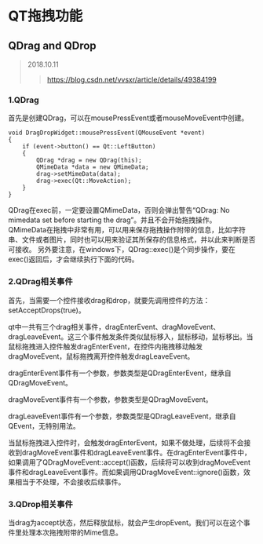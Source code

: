 # QT拖拽功能
## **QDrag and QDrop**
>2018.10.11 
>>https://blog.csdn.net/vvsxr/article/details/49384199

### 1.QDrag
首先是创建QDrag，可以在mousePressEvent或者mouseMoveEvent中创建。
```
void DragDropWidget::mousePressEvent(QMouseEvent *event)
{
	if (event->button() == Qt::LeftButton)
	{
		QDrag *drag = new QDrag(this);
		QMimeData *data = new QMimeData;
		drag->setMimeData(data);
		drag->exec(Qt::MoveAction);
	}
}
```

QDrag在exec前，一定要设置QMimeData，否则会弹出警告“QDrag: No mimedata set before starting the drag”。并且不会开始拖拽操作。
QMimeData在拖拽中非常有用，可以用来保存拖拽操作附带的信息，比如字符串、文件或者图片，同时也可以用来验证其所保存的信息格式，并以此来判断是否可接收。
另外要注意，在windows下，QDrag::exec()是个同步操作，要在exec()返回后，才会继续执行下面的代码。

### 2.QDrag相关事件
首先，当需要一个控件接收drag和drop，就要先调用控件的方法：setAcceptDrops(true)。

qt中一共有三个drag相关事件，dragEnterEvent、dragMoveEvent、dragLeaveEvent。这三个事件触发条件类似鼠标移入，鼠标移动，鼠标移出。当鼠标拖拽进入控件触发dragEnterEvent，在控件内拖拽移动触发dragMoveEvent，鼠标拖拽离开控件触发dragLeaveEvent。

dragEnterEvent事件有一个参数，参数类型是QDragEnterEvent，继承自QDragMoveEvent。

dragMoveEvent事件有一个参数，参数类型是QDragMoveEvent。

dragLeaveEvent事件有一个参数，参数类型是QDragLeaveEvent，继承自QEvent，无特别用法。

当鼠标拖拽进入控件时，会触发dragEnterEvent，如果不做处理，后续将不会接收到dragMoveEvent事件和dragLeaveEvent事件。在dragEnterEvent事件中，如果调用了QDragMoveEvent::accept()函数，后续将可以收到dragMoveEvent事件和dragLeaveEvent事件。而如果调用QDragMoveEvent::ignore()函数，效果相当于不处理，不会接收后续事件。

### 3.QDrop相关事件
当drag为accept状态，然后释放鼠标，就会产生dropEvent。我们可以在这个事件里处理本次拖拽附带的Mime信息。

